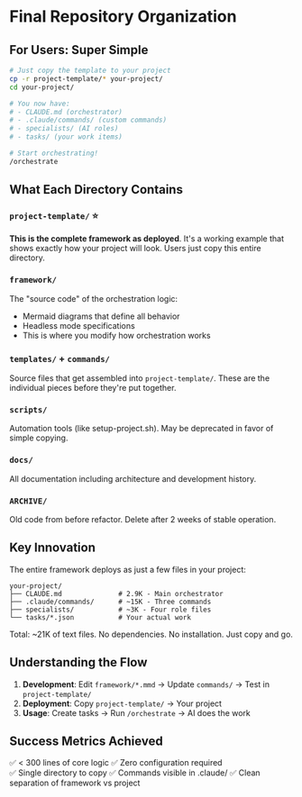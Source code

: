# Final Repository Organization

## For Users: Super Simple

```bash
# Just copy the template to your project
cp -r project-template/* your-project/
cd your-project/

# You now have:
# - CLAUDE.md (orchestrator)
# - .claude/commands/ (custom commands)  
# - specialists/ (AI roles)
# - tasks/ (your work items)

# Start orchestrating!
/orchestrate
```

## What Each Directory Contains

### `project-template/` ⭐
**This is the complete framework as deployed**. It's a working example that shows exactly how your project will look. Users just copy this entire directory.

### `framework/`
The "source code" of the orchestration logic:
- Mermaid diagrams that define all behavior
- Headless mode specifications
- This is where you modify how orchestration works

### `templates/` + `commands/`
Source files that get assembled into `project-template/`. These are the individual pieces before they're put together.

### `scripts/`
Automation tools (like setup-project.sh). May be deprecated in favor of simple copying.

### `docs/`
All documentation including architecture and development history.

### `ARCHIVE/`
Old code from before refactor. Delete after 2 weeks of stable operation.

## Key Innovation

The entire framework deploys as just a few files in your project:
```
your-project/
├── CLAUDE.md              # 2.9K - Main orchestrator
├── .claude/commands/      # ~15K - Three commands  
├── specialists/           # ~3K - Four role files
└── tasks/*.json           # Your actual work
```

Total: ~21K of text files. No dependencies. No installation. Just copy and go.

## Understanding the Flow

1. **Development**: Edit `framework/*.mmd` → Update `commands/` → Test in `project-template/`
2. **Deployment**: Copy `project-template/` → Your project
3. **Usage**: Create tasks → Run `/orchestrate` → AI does the work

## Success Metrics Achieved

✅ < 300 lines of core logic
✅ Zero configuration required  
✅ Single directory to copy
✅ Commands visible in .claude/
✅ Clean separation of framework vs project